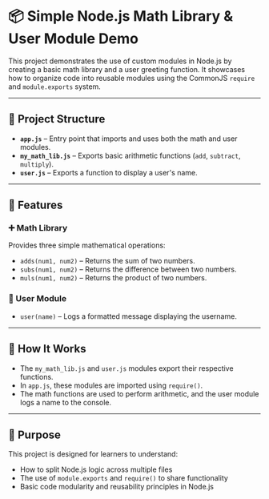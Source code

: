 # 📦 Simple Node.js Math Library & User Module Demo

This project demonstrates the use of custom modules in Node.js by creating a basic math library and a user greeting function. It showcases how to organize code into reusable modules using the CommonJS `require` and `module.exports` system.

---

## 📁 Project Structure

- **`app.js`** – Entry point that imports and uses both the math and user modules.
- **`my_math_lib.js`** – Exports basic arithmetic functions (`add`, `subtract`, `multiply`).
- **`user.js`** – Exports a function to display a user's name.

---

## 🔧 Features

### ➕ Math Library

Provides three simple mathematical operations:

- `adds(num1, num2)` – Returns the sum of two numbers.
- `subs(num1, num2)` – Returns the difference between two numbers.
- `muls(num1, num2)` – Returns the product of two numbers.

### 👤 User Module

- `user(name)` – Logs a formatted message displaying the username.

---

## 🚀 How It Works

- The `my_math_lib.js` and `user.js` modules export their respective functions.
- In `app.js`, these modules are imported using `require()`.
- The math functions are used to perform arithmetic, and the user module logs a name to the console.

---

## 🎯 Purpose

This project is designed for learners to understand:

- How to split Node.js logic across multiple files
- The use of `module.exports` and `require()` to share functionality
- Basic code modularity and reusability principles in Node.js
